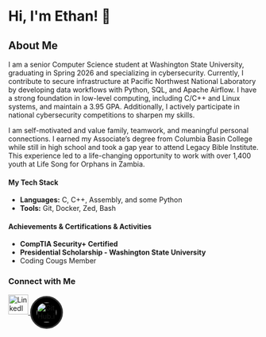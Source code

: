 # Hi, I'm Ethan! 👋

## About Me

 I am a senior Computer Science student at Washington State University, graduating in Spring 2026 and specializing in cybersecurity. Currently, I contribute to secure infrastructure at Pacific Northwest National Laboratory by developing data workflows with Python, SQL, and Apache Airflow. I have a strong foundation in low-level computing, including C/C++ and Linux systems, and maintain a 3.95 GPA. Additionally, I actively participate in national cybersecurity competitions to sharpen my skills.

I am self-motivated and value family, teamwork, and meaningful personal connections. I earned my Associate’s degree from Columbia Basin College while still in high school and took a gap year to attend Legacy Bible Institute. This experience led to a life-changing opportunity to work with over 1,400 youth at Life Song for Orphans in Zambia. 

#### My Tech Stack

- **Languages:** C, C++, Assembly, and some Python
- **Tools:** Git, Docker, Zed, Bash

#### Achievements & Certifications & Activities

- **CompTIA Security+ Certified**
- **Presidential Scholarship - Washington State University**
- Coding Cougs Member

### Connect with Me

<a href="https://www.linkedin.com/in/ethan-kanyid">
  <img src="https://upload.wikimedia.org/wikipedia/commons/8/81/LinkedIn_icon.svg" alt="LinkedIn" width="40"/>
</a>
<a href="https://ethankanyid.github.io" target="_blank" rel="noopener noreferrer" style="display:inline-block;">
  <img 
    src="https://github.githubassets.com/images/modules/logos_page/GitHub-Mark.png" 
    alt="GitHub.io" 
    width="40" 
    style="vertical-align: middle; border: 3px solid #333; border-radius: 50%; padding: 10px; background: black;"
  />
</a>





